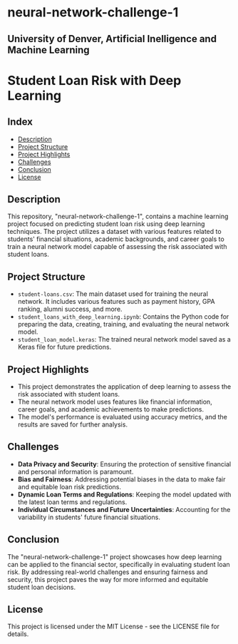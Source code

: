 # neural-network-challenge-1
## University of Denver, Artificial Inelligence and Machine Learning 
# Student Loan Risk with Deep Learning

## Index

- [Description](#description)
- [Project Structure](#project-structure)
- [Project Highlights](#project-highlights)
- [Challenges](#challenges)
- [Conclusion](#conclusion)
- [License](#license)

## Description

This repository, "neural-network-challenge-1", contains a machine learning project focused on predicting student loan risk using deep learning techniques. The project utilizes a dataset with various features related to students' financial situations, academic backgrounds, and career goals to train a neural network model capable of assessing the risk associated with student loans.

## Project Structure

- `student-loans.csv`: The main dataset used for training the neural network. It includes various features such as payment history, GPA ranking, alumni success, and more.
- `student_loans_with_deep_learning.ipynb`: Contains the Python code for preparing the data, creating, training, and evaluating the neural network model.
- `student_loan_model.keras`: The trained neural network model saved as a Keras file for future predictions.

## Project Highlights

- This project demonstrates the application of deep learning to assess the risk associated with student loans.
- The neural network model uses features like financial information, career goals, and academic achievements to make predictions.
- The model's performance is evaluated using accuracy metrics, and the results are saved for further analysis.

## Challenges

- **Data Privacy and Security**: Ensuring the protection of sensitive financial and personal information is paramount.
- **Bias and Fairness**: Addressing potential biases in the data to make fair and equitable loan risk predictions.
- **Dynamic Loan Terms and Regulations**: Keeping the model updated with the latest loan terms and regulations.
- **Individual Circumstances and Future Uncertainties**: Accounting for the variability in students' future financial situations.

## Conclusion

The "neural-network-challenge-1" project showcases how deep learning can be applied to the financial sector, specifically in evaluating student loan risk. By addressing real-world challenges and ensuring fairness and security, this project paves the way for more informed and equitable student loan decisions.

## License

This project is licensed under the MIT License - see the LICENSE file for details.
